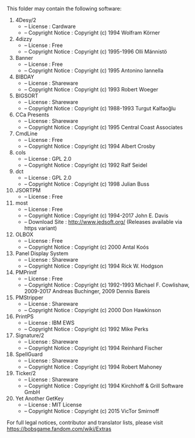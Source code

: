 ﻿This folder may contain the following software:

1. 4Desy/2
   - – License : Cardware
   - – Copyright Notice : Copyright (c) 1994 Wolfram Körner
2. 4dizzy
   - – License : Free
   - – Copyright Notice : Copyright (c) 1995-1996 Olli Männistö
3. Banner
   - – License : Free
   - – Copyright Notice : Copyright (c) 1995 Antonino Iannella
4. BIBDAY
   - – License : Shareware
   - – Copyright Notice : Copyright (c) 1993 Robert Woeger
5. BIGSORT
   - – License : Shareware
   - – Copyright Notice : Copyright (c) 1988-1993 Turgut Kalfaoğlu
6. CCa Presents
   - – License : Shareware
   - – Copyright Notice : Copyright (c) 1995 Central Coast Associates
7. CmdLine
   - – License : Free
   - – Copyright Notice : Copyright (c) 1994 Albert Crosby
8. cols
   - – License : GPL 2.0
   - – Copyright Notice : Copyright (c) 1992 Ralf Seidel
9. dct
   - – License : GPL 2.0
   - – Copyright Notice : Copyright (c) 1998 Julian Buss
10. JSORTPM
    - – License : Free
11. most
    - – License : Free
    - – Copyright Notice : Copyright (c) 1994-2017 John E. Davis
    - – Download Site : http://www.jedsoft.org/ (Releases available via https variant)
12. OLBOX
    - – License : Free
    - – Copyright Notice : Copyright (c) 2000 Antal Koós
13. Panel Display System
    - – License : Shareware
    - – Copyright Notice : Copyright (c) 1994 Rick W. Hodgson
14. PMPrintf
    - – License : Free
    - – Copyright Notice : Copyright (c) 1992-1993 Michael F. Cowlishaw, 2009-2017 Andreas Buchinger, 2009 Dennis Bareis
15. PMStripper
    - – License : Shareware
    - – Copyright Notice : Copyright (c) 2000 Don Hawkinson
16. PrintPS
    - – License : IBM EWS
    - – Copyright Notice : Copyright (c) 1992 Mike Perks
17. Signature/2
    - – License : Shareware
    - – Copyright Notice : Copyright (c) 1994 Reinhard Fischer
18. SpellGuard
    - – License : Shareware
    - – Copyright Notice : Copyright (c) 1994 Robert Mahoney
19. Ticker/2
    - – License : Shareware
    - – Copyright Notice : Copyright (c) 1994 Kirchhoff & Grill Software GmbH
20. Yet Another GetKey
    - – License : MIT License
    - – Copyright Notice : Copyright (c) 2015 VicTor Smirnoff

For full legal notices, contributor and translator lists, please visit https://bobsgame.fandom.com/wiki/Extras